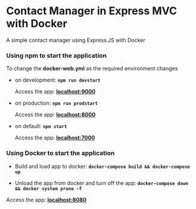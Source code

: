 # Contact Manager in Express MVC with Docker

A simple contact manager using Express.JS with Docker

### Using npm to start the application

To change the **docker-web.yml** as the required environment changes

* on development: **`npm run devstart`**

   Access the app: **<a href="http://localhost:9000" target="_blank">localhost:9000</a>**

* on production: **`npm run prodstart`**

   Access the app: **<a href="http://localhost:8000" target="_blank">localhost:8000</a>**

* on default: **`npm start`**

   Access the app: **<a href="http://localhost:7000" target="_blank">localhost:7000</a>**

### Using Docker to start the application

* Build and load app to docker: **`docker-compose build && docker-compose up`**

* Unload the app from docker and turn off the app: **`docker-compose down && docker system prune -f`**

Access the app: **<a href="http://localhost:8080" target="_blank">localhost:8080</a>**
